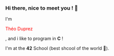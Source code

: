 ### Hi there, nice to meet you ! 👋
I'm <p style="color : red">Théo Duprez</p>, and i like to program in <strong>C</strong> !  
  
I'm at the <strong>42</strong> School (best shcool of the world 👀).

<!--
**TheoDuprez/TheoDuprez** is a ✨ _special_ ✨ repository because its `README.md` (this file) appears on your GitHub profile.

Here are some ideas to get you started:

- 🔭 I’m currently working on ...
- 🌱 I’m currently learning ...
- 👯 I’m looking to collaborate on ...
- 🤔 I’m looking for help with ...
- 💬 Ask me about ...
- 📫 How to reach me: ...
- 😄 Pronouns: ...
- ⚡ Fun fact: ...
-->
